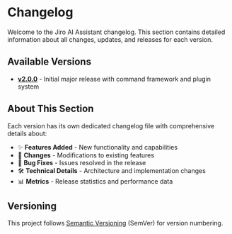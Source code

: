 # Changelog

Welcome to the Jiro AI Assistant changelog. This section contains detailed information about all changes, updates, and releases for each version.

## Available Versions

- **[v2.0.0](v2.0.0.md)** - Initial major release with command framework and plugin system

## About This Section

Each version has its own dedicated changelog file with comprehensive details about:

- ✨ **Features Added** - New functionality and capabilities
- 🔄 **Changes** - Modifications to existing features
- 🐛 **Bug Fixes** - Issues resolved in the release
- 🛠️ **Technical Details** - Architecture and implementation changes
- 📊 **Metrics** - Release statistics and performance data

## Versioning

This project follows [Semantic Versioning](https://semver.org/spec/v2.0.0.html) (SemVer) for version numbering.
